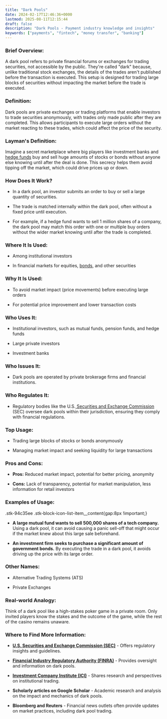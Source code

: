 ```yaml
---
title: "Dark Pools"
date: 2024-02-17T12:46:36+0000
lastmod: 2025-08-11T12:15:44
draft: false
description: "Dark Pools - Payment industry knowledge and insights"
keywords: ["payments", "fintech", "money transfer", "banking"]
---
```


### Brief Overview:

A dark pool refers to private financial forums or exchanges for trading securities, not accessible by the public. They're called "dark" because, unlike traditional stock exchanges, the details of the trades aren't published before the transaction is executed. This setup is designed for trading large blocks of securities without impacting the market before the trade is executed.

### Definition:

Dark pools are private exchanges or trading platforms that enable investors to trade securities anonymously, with trades only made public after they are completed. This allows participants to execute large orders without the market reacting to these trades, which could affect the price of the security.

### Layman's Definition:

Imagine a secret marketplace where big players like investment banks and [hedge funds](https://faisalkhanllc.xyz/resources/payments-wiki/h/hedge-fund/) buy and sell huge amounts of stocks or bonds without anyone else knowing until after the deal is done. This secrecy helps them avoid tipping off the market, which could drive prices up or down.

### How Does It Work?

- In a dark pool, an investor submits an order to buy or sell a large quantity of securities.

- The trade is matched internally within the dark pool, often without a fixed price until execution.

- For example, if a hedge fund wants to sell 1 million shares of a company, the dark pool may match this order with one or multiple buy orders without the wider market knowing until after the trade is completed.

### Where It Is Used:

- Among institutional investors

- In financial markets for equities, [bonds](https://faisalkhanllc.xyz/resources/payments-wiki/b/bonds/), and other securities

### Why It Is Used:

- To avoid market impact (price movements) before executing large orders

- For potential price improvement and lower transaction costs

### Who Uses It:

- Institutional investors, such as mutual funds, pension funds, and hedge funds

- Large private investors

- Investment banks

### Who Issues It:

- Dark pools are operated by private brokerage firms and financial institutions.

### Who Regulates It:

- Regulatory bodies like the U.S.[ Securities and Exchange Commission](https://www.sec.gov/) (SEC) oversee dark pools within their jurisdiction, ensuring they comply with financial regulations.

### Top Usage:

- Trading large blocks of stocks or bonds anonymously

- Managing market impact and seeking liquidity for large transactions

### Pros and Cons:

- **Pros:** Reduced market impact, potential for better pricing, anonymity

- **Cons:** Lack of transparency, potential for market manipulation, less information for retail investors

### Examples of Usage:

.stk-94c35ee .stk-block-icon-list-item__content{gap:8px !important;}
- **A large mutual fund wants to sell 500,000 shares of a tech company.** Using a dark pool, it can avoid causing a panic sell-off that might occur if the market knew about this large sale beforehand.

- **An investment firm seeks to purchase a significant amount of government bonds.** By executing the trade in a dark pool, it avoids driving up the price with its large order.

### Other Names:

- Alternative Trading Systems (ATS)

- Private Exchanges

### Real-world Analogy:

Think of a dark pool like a high-stakes poker game in a private room. Only invited players know the stakes and the outcome of the game, while the rest of the casino remains unaware.

### Where to Find More Information:

- **[U.S. Securities and Exchange Commission (SEC)](https://www.sec.gov/)** - Offers regulatory insights and guidelines.

- **[Financial Industry Regulatory Authority (FINRA)](https://www.finra.org/)** - Provides oversight and information on dark pools.

- **[Investment Company Institute (ICI)](https://www.ici.org/)** - Shares research and perspectives on institutional trading.

- **Scholarly articles on Google Scholar** - Academic research and analysis on the impact and mechanics of dark pools.

- **Bloomberg and Reuters** - Financial news outlets often provide updates on market practices, including dark pool trading.